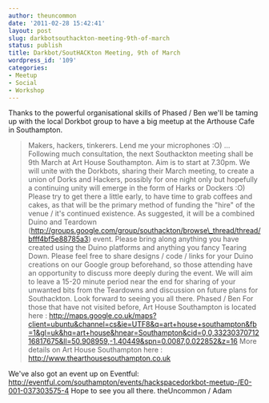 ```yaml
---
author: theuncommon
date: '2011-02-28 15:42:41'
layout: post
slug: darkbotsouthackton-meeting-9th-of-march
status: publish
title: Darkbot/SoutHACKton Meeting, 9th of March
wordpress_id: '109'
categories:
- Meetup
- Social
- Workshop
---
```


Thanks to the powerful organisational skills of Phased / Ben we'll be
taming up with the local Dorkbot group to have a big meetup at the
Arthouse Cafe in Southampton.

> Makers, hackers, tinkerers. Lend me your microphones :O) ... Following
> much consultation, the next Southackton meeting shall be 9th March at
> Art House Southampton. Aim is to start at 7.30pm. We will unite with
> the Dorkbots, sharing their March meeting, to create a union of Dorks
> and Hackers, possibly for one night only but hopefully a continuing
> unity will emerge in the form of Harks or Dockers :O) Please try to
> get there a little early, to have time to grab coffees and cakes, as
> that will be the primary method of funding the "hire" of the venue /
> it's continued existence. As suggested, it will be a combined Duino
> and Teardown
> (http://groups.google.com/group/southackton/browse\_thread/thread/bfff4bf5e88785a3)
> event. Please bring along anything you have created using the Duino
> platforms and anything you fancy Tearing Down. Please feel free to
> share designs / code / links for your Duino creations on our Google
> group beforehand, so those attending have an opportunity to discuss
> more deeply during the event. We will aim to leave a 15-20 minute
> period near the end for sharing of your unwanted bits from the
> Teardowns and discussion on future plans for Southackton. Look forward
> to seeing you all there. Phased / Ben For those that have not visited
> before, Art House Southampton is located here :
> http://maps.google.co.uk/maps?client=ubuntu&channel=cs&ie=UTF8&q=art+house+southampton&fb=1&gl=uk&hq=art+house&hnear=Southampton&cid=0,0,3323037071216817675&ll=50.908959,-1.40449&spn=0.0087,0.022852&z=16
> More details on Art House Southampton here :
> http://www.thearthousesouthampton.co.uk

We've also got an event up on Eventful:
http://eventful.com/southampton/events/hackspacedorkbot-meetup-/E0-001-037303575-4
Hope to see you all there. theUncommon / Adam
